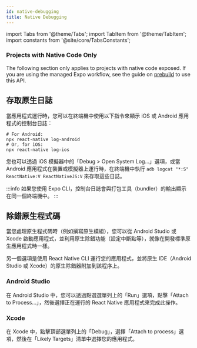 ```yaml
---
id: native-debugging
title: Native Debugging
---
```


import Tabs from '@theme/Tabs'; import TabItem from '@theme/TabItem'; import constants from '@site/core/TabsConstants';

<div className="banner-native-code-required">
  <h3>Projects with Native Code Only</h3><p>
    The following section only applies to projects with native code exposed. If you are using the managed Expo workflow, see the guide on <a href="https://docs.expo.dev/workflow/prebuild/" target="_blank">prebuild</a> to use this API.</p>
</div>

## 存取原生日誌

當應用程式運行時，您可以在終端機中使用以下指令來顯示 iOS 或 Android 應用程式的控制台日誌：

```shell
# For Android:
npx react-native log-android
# Or, for iOS:
npx react-native log-ios
```

您也可以透過 iOS 模擬器中的「Debug > Open System Log…」選項，或當 Android 應用程式在裝置或模擬器上運行時，在終端機中執行 `adb logcat "*:S" ReactNative:V ReactNativeJS:V` 來存取這些日誌。

:::info
如果您使用 Expo CLI，控制台日誌會與打包工具（bundler）的輸出顯示在同一個終端機中。
:::

## 除錯原生程式碼

當您處理原生程式碼時（例如撰寫原生模組），您可以從 Android Studio 或 Xcode 啟動應用程式，並利用原生除錯功能（設定中斷點等），就像在開發標準原生應用程式時一樣。

另一個選項是使用 React Native CLI 運行您的應用程式，並將原生 IDE（Android Studio 或 Xcode）的原生除錯器附加到該程序上。

### Android Studio

在 Android Studio 中，您可以透過點選選單列上的「Run」選項，點擊「Attach to Process...」，然後選擇正在運行的 React Native 應用程式來完成此操作。

### Xcode

在 Xcode 中，點擊頂部選單列上的「Debug」，選擇「Attach to process」選項，然後在「Likely Targets」清單中選擇您的應用程式。